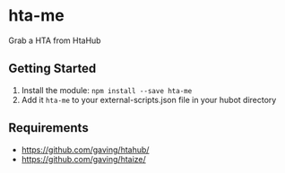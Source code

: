 # hta-me

Grab a HTA from HtaHub

## Getting Started
1. Install the module: `npm install --save hta-me`
2. Add it `hta-me` to your external-scripts.json file in your hubot directory

## Requirements

- https://github.com/gaving/htahub/
- https://github.com/gaving/htaize/
